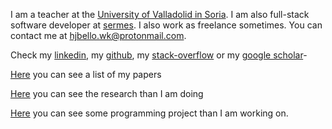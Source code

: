 


I am a teacher at the [University of Valladolid in Soria](https://campusdesoria.uva.es/). I am also full-stack software developer at [sermes](https://www.sermescro.com/?page_id=1121&lang=en). I also work as freelance sometimes. You can contact me at hjbello.wk@protonmail.com.

Check my [linkedin](https://es.linkedin.com/in/hugo-j-bello-5b4650120), my [github](https://github.com/HugoJBello), my [stack-overflow](https://stackoverflow.com/users/7041393/hjbello) or my [google scholar](https://scholar.google.es/citations?user=JpjgRzsAAAAJ&hl=en)-


[Here](/en/posts/papers.en) you can see a list of my papers

[Here](/en/posts/research.en) you can see the research than I am doing

[Here](/en/posts/cool_projects.en) you can see some programming project than I am working on.

